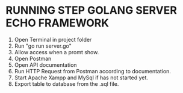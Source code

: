 # RUNNING STEP GOLANG SERVER ECHO FRAMEWORK

1. Open Terminal in project folder
2. Run "go run server.go"
3. Allow access when a promt show.
4. Open Postman
5. Open API documentation
6. Run HTTP Request from Postman according to documentation.
7. Start Apache Xampp and MySql if has not started yet.
8. Export table to database from the .sql file.

#
